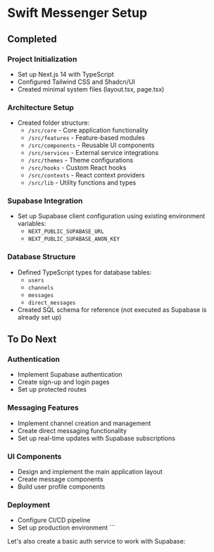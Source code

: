 # Swift Messenger Setup

## Completed

### Project Initialization
- Set up Next.js 14 with TypeScript
- Configured Tailwind CSS and Shadcn/UI
- Created minimal system files (layout.tsx, page.tsx)

### Architecture Setup
- Created folder structure:
  - `/src/core` - Core application functionality
  - `/src/features` - Feature-based modules
  - `/src/components` - Reusable UI components
  - `/src/services` - External service integrations
  - `/src/themes` - Theme configurations
  - `/src/hooks` - Custom React hooks
  - `/src/contexts` - React context providers
  - `/src/lib` - Utility functions and types

### Supabase Integration
- Set up Supabase client configuration using existing environment variables:
  - `NEXT_PUBLIC_SUPABASE_URL`
  - `NEXT_PUBLIC_SUPABASE_ANON_KEY`

### Database Structure
- Defined TypeScript types for database tables:
  - `users`
  - `channels`
  - `messages`
  - `direct_messages`
- Created SQL schema for reference (not executed as Supabase is already set up)

## To Do Next

### Authentication
- Implement Supabase authentication
- Create sign-up and login pages
- Set up protected routes

### Messaging Features
- Implement channel creation and management
- Create direct messaging functionality
- Set up real-time updates with Supabase subscriptions

### UI Components
- Design and implement the main application layout
- Create message components
- Build user profile components

### Deployment
- Configure CI/CD pipeline
- Set up production environment
\`\`\`

Let's also create a basic auth service to work with Supabase:

